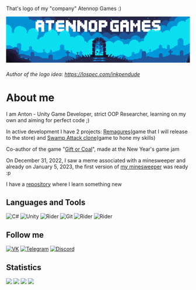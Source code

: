 That's logo of my "company" Atennop Games :)

[![Header](https://github.com/Atennop1/Atennop1/blob/main/assets/logo.png)]()
###### Author of the logo idea: https://lospec.com/inkpendude

# **About me**
I am Anton - Unity Game Developer, strict OOP Researcher, learning on my own and aiming for perfect code ;)

In active development I have 2 projects: [Remagures](https://github.com/Atennop1/Remagures)(game that I will release to the store) and [Swamp Attack clone](https://github.com/Atennop1/Swamp-Attack)(game to hone my skills)

Co-author of the game "[Gift or Coal](https://github.com/Funny-Monkeys/Gift-or-Coal)", made at the New Year's game jam

On December 31, 2022, I saw a meme associated with a minesweeper and already on January 5, 2023, the first version of [my minesweeper](https://github.com/Atennop1/Minesweeper) was ready :p

I have a [repository](https://github.com/Atennop1/Learning-Stuff) where I learn something new

## **Languages and Tools**
![C#](https://img.shields.io/badge/-C%23-090900?style=for-the-badge&logo=csharp&logoColor=8333FF)
![Unity](https://img.shields.io/badge/-Unity-090900?style=for-the-badge&logo=unity)
![Rider](https://img.shields.io/badge/Rider-000000.svg?style=for-the-badge&logo=Rider&logoColor=crimson&color=black)
![Git](https://img.shields.io/badge/Git-000000.svg?style=for-the-badge&logo=Git&logoColor=red&color=black)
![Rider](https://img.shields.io/badge/GitHub-000000.svg?style=for-the-badge&logo=GitHub&logoColor=white&color=black)
![Rider](https://img.shields.io/badge/Trello-000000.svg?style=for-the-badge&logo=Trello&logoColor=blue&color=black)

## **Follow me**
[![VK](https://img.shields.io/badge/-Vkontakte-090900?style=for-the-badge&logo=vk&logoColor=blue)](https://vk.com/steven_diamond)
[![Telegram](https://img.shields.io/badge/Telegram-000000.svg?style=for-the-badge&logo=Telegram&color=black)](https://web.telegram.org/k/#@billy_fresko)
[![Discord](https://img.shields.io/badge/Discord-000000.svg?style=for-the-badge&logo=Discord&color=black)](https://discordapp.com/users/837023021487226910/)

## **Statistics**

<img src="https://streak-stats.demolab.com/?user=Atennop1&theme=tokyonight" width="50%">

<img src="https://github-readme-stats.vercel.app/api?username=Atennop1&count_private=true&show_icons=true&theme=tokyonight" width="50%">

<img src="https://github-readme-stats.vercel.app/api/top-langs/?username=Atennop1&layout=compact&theme=tokyonight" width="50%">

<img src="https://github-readme-stats.vercel.app/api/wakatime?username=atennop&layout=compact&theme=tokyonight" width="50%">
